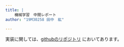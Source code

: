 ```yaml
---
title: |
    機械学習　中間レポート
author: "19M30258 田中　紘"

---
```


 実装に関しては、[githubのリポジトリ](https://github.com/tanakaht/ml_class) においてあります。